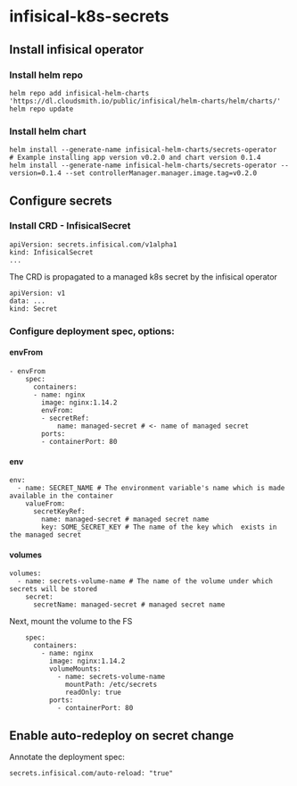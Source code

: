 # infisical-k8s-secrets

## Install infisical operator

### Install helm repo
```
helm repo add infisical-helm-charts 'https://dl.cloudsmith.io/public/infisical/helm-charts/helm/charts/' 
helm repo update
```

### Install helm chart
```
helm install --generate-name infisical-helm-charts/secrets-operator 
# Example installing app version v0.2.0 and chart version 0.1.4
helm install --generate-name infisical-helm-charts/secrets-operator --version=0.1.4 --set controllerManager.manager.image.tag=v0.2.0
```

## Configure secrets

### Install CRD - InfisicalSecret
```
apiVersion: secrets.infisical.com/v1alpha1
kind: InfisicalSecret
...
```

The CRD is propagated to a managed k8s secret by the infisical operator
```
apiVersion: v1
data: ...
kind: Secret
```

### Configure deployment spec, options:

#### envFrom
```
- envFrom
    spec:
      containers:
      - name: nginx
        image: nginx:1.14.2
        envFrom:
        - secretRef:
            name: managed-secret # <- name of managed secret
        ports:
        - containerPort: 80
```

#### env
```
env:
  - name: SECRET_NAME # The environment variable's name which is made available in the container
    valueFrom:
      secretKeyRef:
        name: managed-secret # managed secret name
        key: SOME_SECRET_KEY # The name of the key which  exists in the managed secret
```

#### volumes
```
volumes:
  - name: secrets-volume-name # The name of the volume under which secrets will be stored
    secret:
      secretName: managed-secret # managed secret name
```
Next, mount the volume to the FS
```
    spec:
      containers:
        - name: nginx
          image: nginx:1.14.2
          volumeMounts:
            - name: secrets-volume-name
              mountPath: /etc/secrets
              readOnly: true
          ports:
            - containerPort: 80
```

## Enable auto-redeploy on secret change
Annotate the deployment spec:
```
secrets.infisical.com/auto-reload: "true"
```



